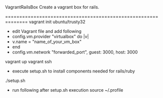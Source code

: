 VagrantRailsBox
Create a vagrant box for rails.

==============================================================
vagrant init ubuntu/trusty32

* edit Vagrant file and add following
* config.vm.provider "virtualbox" do |v|
*   v.name = "name_of_your_vm_box"
* end
* config.vm.network "forwarded_port", guest: 3000, host: 3000

vagrant up
vagrant ssh

* execute setup.sh to install components needed for rails/ruby

./setup.sh

* run following after setup.sh execution
source ~/.profile

